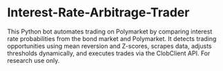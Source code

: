 # Interest-Rate-Arbitrage-Trader
This Python bot automates trading on Polymarket by comparing interest rate probabilities from the bond market and Polymarket. It detects trading opportunities using mean reversion and Z-scores, scrapes data, adjusts thresholds dynamically, and executes trades via the ClobClient API. For research use only.
